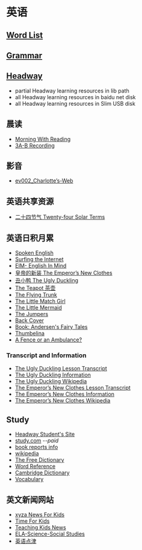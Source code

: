 # 英语

## [Word List](word-list)

## [Grammar](english-grammar)

## [Headway](../../contents/lib/headway)

- partial Headway learning resources in lib path
- all Headway learning resources in baidu net disk
- all Headway learning resources in Slim USB disk

## 晨读

- [Morning With Reading](morning-with-reading)
- [3A-B Recording](20191213-recording)

## 影音

- [ev002_Charlotte’s-Web](ev002_Charlotte’s-Web)

## 英语共享资源

- [二十四节气 Twenty-four Solar Terms](twenty-four-solar-term)

## 英语日积月累

- [Spoken English](../wjch/en/spoken)
- [Surfing the Internet](../wjch/en/resource)
- [EIM- English In Mind](../wjch/en/eim)
- [皇帝的新装 The Emperor’s New Clothes](../wjch/en/Andersen/The-New-Clothes)
- [丑小鸭 The Ugly Duckling](../wjch/en/Andersen/The-Ugly-Duckling)
- [The Teapot 茶壶](../wjch/en/Andersen/The-Teapot)
- [The Flying Trunk](../wjch/en/Andersen/The-Flying-Trunk)
- [The Little Match Girl](../wjch/en/Andersen/The-Little-Match-Girl)
- [The Little Mermaid](../wjch/en/Andersen/The-Little-Mermaid)
- [The Jumpers](../wjch/en/Andersen/The-Jumpers)
- [Back Cover](../wjch/en/Andersen/Back-Cover)
- [Book: Andersen's Fairy Tales](../wjch/en/Andersen/Contents)
- [Thumbelina](../wjch/en/Andersen/Thumbelina)
- [A Fence or an Ambulance?](http://www.boyds.org/199703FenceOrAmbulance.aspx)

### Transcript and Information

- [The Ugly Duckling Lesson Transcript](../english/ugly-duckling-transcript)
- [The Ugly Duckling Information](../english/ugly-duckling-info)
- [The Ugly Duckling Wikipedia](https://en.wikipedia.org/wiki/The_Ugly_Duckling)
- [The Emperor’s New Clothes Lesson Transcript](..\english\new-clothes-transcript)
- [The Emperor’s New Clothes Information](..\english\new-clothes-info)
- [The Emperor’s New Clothes Wikipedia](https://en.wikipedia.org/wiki/The_Emperor%27s_New_Clothes)

## Study

- [Headway Student's Site](https://elt.oup.com/student/headway/?cc=cn&selLanguage=zh)
- [study.com](https://study.com/) *--paid*
- [book reports info](https://www.bookreports.info/)
- [wikipedia](https://en.wikipedia.org/)
- [The Free Dictionary](https://www.thefreedictionary.com/)
- [Word Reference](https://www.wordreference.com/)
- [Cambridge Dictionary](https://dictionary.cambridge.org)
- [Vocabulary](https://www.vocabulary.com/)

## 英文新闻网站

- [xyza News For Kids](https://www.xyzanews.com/)
- [Time For Kids](https://www.timeforkids.com/)
- [Teaching Kids News](https://www.teachingkidsnews.com)
- [ELA-Science-Social Studies](https://www.dogonews.com/)
- [英语点津](http://language.chinadaily.com.cn/)
